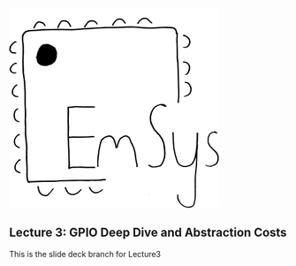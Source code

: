 ![](imgs/EmSysLogo.svg)

## Lecture 3: GPIO Deep Dive and Abstraction Costs 

This is the slide deck branch for Lecture3 


